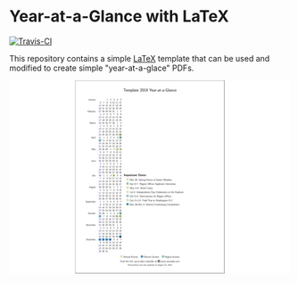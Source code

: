 # Year-at-a-Glance with LaTeX
[![Travis-CI](https://img.shields.io/travis/com/lukehsiao/latex-year.svg)](https://travis-ci.com/lukehsiao/latex-year)

This repository contains a simple [LaTeX](http://www.latex-project.org/)
template that can be used and modified to create simple "year-at-a-glace" PDFs.

![year-preview][year-preview]

[year-preview]: https://raw.githubusercontent.com/lukehsiao/latex-year/master/build/year.png
